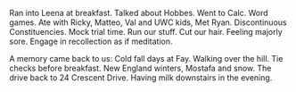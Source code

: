 Ran into Leena at breakfast. Talked about Hobbes. Went to Calc. Word games. Ate with Ricky, Matteo, Val and UWC kids, Met Ryan. Discontinuous Constituencies. Mock trial time. Run our stuff. Cut our hair. Feeling majorly sore. Engage in recollection as if meditation.

A memory came back to us: Cold fall days at Fay. Walking over the hill. Tie checks before breakfast. New England winters, Mostafa and snow. The drive back to 24 Crescent Drive. Having milk downstairs in the evening.